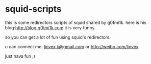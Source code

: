squid-scripts
=============

this is some redirectors scripts of squid shared by g0tmi1k.
here is his blog:http://blog.g0tmi1k.com it is very funny.

so you can get a lot of fun using squid's redirectors.

u can connect me: linvex.k@gmail.com or http://weibo.com/linvex

just hava fun ;)
